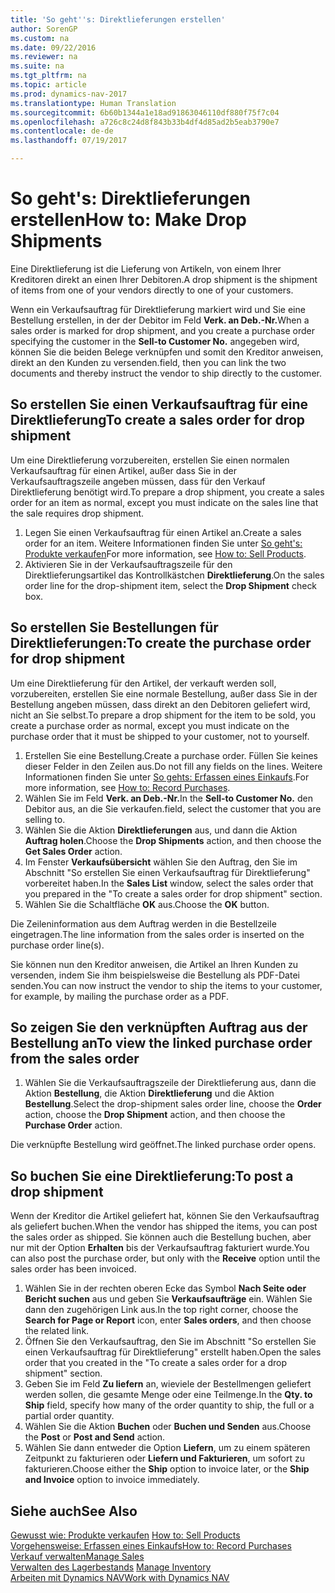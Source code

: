 ```yaml
---
title: 'So geht''s: Direktlieferungen erstellen'
author: SorenGP
ms.custom: na
ms.date: 09/22/2016
ms.reviewer: na
ms.suite: na
ms.tgt_pltfrm: na
ms.topic: article
ms.prod: dynamics-nav-2017
ms.translationtype: Human Translation
ms.sourcegitcommit: 6b60b1344a1e18ad91863046110df880f75f7c04
ms.openlocfilehash: a726c8c24d8f843b33b4df4d85ad2b5eab3790e7
ms.contentlocale: de-de
ms.lasthandoff: 07/19/2017

---
```


# <a name="how-to-make-drop-shipments"></a><span data-ttu-id="b549a-102">So geht's: Direktlieferungen erstellen</span><span class="sxs-lookup"><span data-stu-id="b549a-102">How to: Make Drop Shipments</span></span>
<span data-ttu-id="b549a-103">Eine Direktlieferung ist die Lieferung von Artikeln, von einem Ihrer Kreditoren direkt an einen Ihrer Debitoren.</span><span class="sxs-lookup"><span data-stu-id="b549a-103">A drop shipment is the shipment of items from one of your vendors directly to one of your customers.</span></span>

<span data-ttu-id="b549a-104">Wenn ein Verkaufsauftrag für Direktlieferung markiert wird und Sie eine Bestellung erstellen, in der der Debitor im Feld **Verk. an Deb.-Nr.**</span><span class="sxs-lookup"><span data-stu-id="b549a-104">When a sales order is marked for drop shipment, and you create a purchase order specifying the customer in the **Sell-to Customer No.**</span></span> <span data-ttu-id="b549a-105">angegeben wird, können Sie die beiden Belege verknüpfen und somit den Kreditor anweisen, direkt an den Kunden zu versenden.</span><span class="sxs-lookup"><span data-stu-id="b549a-105">field, then you can link the two documents and thereby instruct the vendor to ship directly to the customer.</span></span>

## <a name="to-create-a-sales-order-for-drop-shipment"></a><span data-ttu-id="b549a-106">So erstellen Sie einen Verkaufsauftrag für eine Direktlieferung</span><span class="sxs-lookup"><span data-stu-id="b549a-106">To create a sales order for drop shipment</span></span>
<span data-ttu-id="b549a-107">Um eine Direktlieferung vorzubereiten, erstellen Sie einen normalen Verkaufsauftrag für einen Artikel, außer dass Sie in der Verkaufsauftragszeile angeben müssen, dass für den Verkauf Direktlieferung benötigt wird.</span><span class="sxs-lookup"><span data-stu-id="b549a-107">To prepare a drop shipment, you create a sales order for an item as normal, except you must indicate on the sales line that the sale requires drop shipment.</span></span>

1. <span data-ttu-id="b549a-108">Legen Sie einen Verkaufsauftrag für einen Artikel an.</span><span class="sxs-lookup"><span data-stu-id="b549a-108">Create a sales order for an item.</span></span> <span data-ttu-id="b549a-109">Weitere Informationen finden Sie unter [So geht's: Produkte verkaufen](sales-how-sell-products.md)</span><span class="sxs-lookup"><span data-stu-id="b549a-109">For more information, see [How to: Sell Products](sales-how-sell-products.md).</span></span>
2. <span data-ttu-id="b549a-110">Aktivieren Sie in der Verkaufsauftragszeile für den Direktlieferungsartikel das Kontrollkästchen **Direktlieferung**.</span><span class="sxs-lookup"><span data-stu-id="b549a-110">On the sales order line for the drop-shipment item, select the **Drop Shipment** check box.</span></span>

## <a name="to-create-the-purchase-order-for-drop-shipment"></a><span data-ttu-id="b549a-111">So erstellen Sie Bestellungen für Direktlieferungen:</span><span class="sxs-lookup"><span data-stu-id="b549a-111">To create the purchase order for drop shipment</span></span>
<span data-ttu-id="b549a-112">Um eine Direktlieferung für den Artikel, der verkauft werden soll, vorzubereiten, erstellen Sie eine normale Bestellung, außer dass Sie in der Bestellung angeben müssen, dass direkt an den Debitoren geliefert wird, nicht an Sie selbst.</span><span class="sxs-lookup"><span data-stu-id="b549a-112">To prepare a drop shipment for the item to be sold, you create a purchase order as normal, except you must indicate on the purchase order that it must be shipped to your customer, not to yourself.</span></span>

1. <span data-ttu-id="b549a-113">Erstellen Sie eine Bestellung.</span><span class="sxs-lookup"><span data-stu-id="b549a-113">Create a purchase order.</span></span> <span data-ttu-id="b549a-114">Füllen Sie keines dieser Felder in den Zeilen aus.</span><span class="sxs-lookup"><span data-stu-id="b549a-114">Do not fill any fields on the lines.</span></span> <span data-ttu-id="b549a-115">Weitere Informationen finden Sie unter [So gehts: Erfassen eines Einkaufs](purchasing-how-record-purchases.md).</span><span class="sxs-lookup"><span data-stu-id="b549a-115">For more information, see [How to: Record Purchases](purchasing-how-record-purchases.md).</span></span>
2. <span data-ttu-id="b549a-116">Wählen Sie im Feld **Verk. an Deb.-Nr.**</span><span class="sxs-lookup"><span data-stu-id="b549a-116">In the **Sell-to Customer No.**</span></span> <span data-ttu-id="b549a-117">den Debitor aus, an die Sie verkaufen.</span><span class="sxs-lookup"><span data-stu-id="b549a-117">field, select the customer that you are selling to.</span></span>
3. <span data-ttu-id="b549a-118">Wählen Sie die Aktion **Direktlieferungen** aus, und dann die Aktion **Auftrag holen**.</span><span class="sxs-lookup"><span data-stu-id="b549a-118">Choose the **Drop Shipments** action, and then choose the **Get Sales Order** action.</span></span>
4. <span data-ttu-id="b549a-119">Im Fenster **Verkaufsübersicht** wählen Sie den Auftrag, den Sie im Abschnitt "So erstellen Sie einen Verkaufsauftrag für Direktlieferung" vorbereitet haben.</span><span class="sxs-lookup"><span data-stu-id="b549a-119">In the **Sales List** window, select the sales order that you prepared in the "To create a sales order for drop shipment" section.</span></span>
5. <span data-ttu-id="b549a-120">Wählen Sie die Schaltfläche **OK** aus.</span><span class="sxs-lookup"><span data-stu-id="b549a-120">Choose the **OK** button.</span></span>

<span data-ttu-id="b549a-121">Die Zeileninformation aus dem Auftrag werden in die Bestellzeile eingetragen.</span><span class="sxs-lookup"><span data-stu-id="b549a-121">The line information from the sales order is inserted on the purchase order line(s).</span></span>

<span data-ttu-id="b549a-122">Sie können nun den Kreditor anweisen, die Artikel an Ihren Kunden zu versenden, indem Sie ihm beispielsweise die Bestellung als PDF-Datei senden.</span><span class="sxs-lookup"><span data-stu-id="b549a-122">You can now instruct the vendor to ship the items to your customer, for example, by mailing the purchase order as a PDF.</span></span>     

## <a name="to-view-the-linked-purchase-order-from-the-sales-order"></a><span data-ttu-id="b549a-123">So zeigen Sie den verknüpften Auftrag aus der Bestellung an</span><span class="sxs-lookup"><span data-stu-id="b549a-123">To view the linked purchase order from the sales order</span></span>
1. <span data-ttu-id="b549a-124">Wählen Sie die Verkaufsauftragszeile der Direktlieferung aus, dann die Aktion **Bestellung**, die Aktion **Direktlieferung** und die Aktion **Bestellung**.</span><span class="sxs-lookup"><span data-stu-id="b549a-124">Select the drop-shipment sales order line, choose the **Order** action, choose the **Drop Shipment** action, and then choose the **Purchase Order** action.</span></span>

<span data-ttu-id="b549a-125">Die verknüpfte Bestellung wird geöffnet.</span><span class="sxs-lookup"><span data-stu-id="b549a-125">The linked purchase order opens.</span></span>

## <a name="to-post-a-drop-shipment"></a><span data-ttu-id="b549a-126">So buchen Sie eine Direktlieferung:</span><span class="sxs-lookup"><span data-stu-id="b549a-126">To post a drop shipment</span></span>
<span data-ttu-id="b549a-127">Wenn der Kreditor die Artikel geliefert hat, können Sie den Verkaufsauftrag als geliefert buchen.</span><span class="sxs-lookup"><span data-stu-id="b549a-127">When the vendor has shipped the items, you can post the sales order as shipped.</span></span> <span data-ttu-id="b549a-128">Sie können auch die Bestellung buchen, aber nur mit der Option **Erhalten** bis der Verkaufsauftrag fakturiert wurde.</span><span class="sxs-lookup"><span data-stu-id="b549a-128">You can also post the purchase order, but only with the **Receive** option until the sales order has been invoiced.</span></span>
1. <span data-ttu-id="b549a-129">Wählen Sie in der rechten oberen Ecke das Symbol **Nach Seite oder Bericht suchen** aus und geben Sie **Verkaufsaufträge** ein. Wählen Sie dann den zugehörigen Link aus.</span><span class="sxs-lookup"><span data-stu-id="b549a-129">In the top right corner, choose the **Search for Page or Report** icon, enter **Sales orders**, and then choose the related link.</span></span>
2. <span data-ttu-id="b549a-130">Öffnen Sie den Verkaufsauftrag, den Sie im Abschnitt "So erstellen Sie einen Verkaufsauftrag für Direktlieferung" erstellt haben.</span><span class="sxs-lookup"><span data-stu-id="b549a-130">Open the sales order that you created in the "To create a sales order for a drop shipment" section.</span></span>
3. <span data-ttu-id="b549a-131">Geben Sie im Feld **Zu liefern** an, wieviele der Bestellmengen geliefert werden sollen, die gesamte Menge oder eine Teilmenge.</span><span class="sxs-lookup"><span data-stu-id="b549a-131">In the **Qty. to Ship** field, specify how many of the order quantity to ship, the full or a partial order quantity.</span></span>
3. <span data-ttu-id="b549a-132">Wählen Sie die Aktion **Buchen** oder **Buchen und Senden** aus.</span><span class="sxs-lookup"><span data-stu-id="b549a-132">Choose the **Post** or **Post and Send** action.</span></span>
4. <span data-ttu-id="b549a-133">Wählen Sie dann entweder die Option **Liefern**, um zu einem späteren Zeitpunkt zu fakturieren oder **Liefern und Fakturieren**, um sofort zu fakturieren.</span><span class="sxs-lookup"><span data-stu-id="b549a-133">Choose either the **Ship** option to invoice later, or the **Ship and Invoice** option to invoice immediately.</span></span>

## <a name="see-also"></a><span data-ttu-id="b549a-134">Siehe auch</span><span class="sxs-lookup"><span data-stu-id="b549a-134">See Also</span></span>
<span data-ttu-id="b549a-135">[Gewusst wie: Produkte verkaufen](sales-how-sell-products.md)  </span><span class="sxs-lookup"><span data-stu-id="b549a-135">[How to: Sell Products](sales-how-sell-products.md)  </span></span>  
[<span data-ttu-id="b549a-136">Vorgehensweise: Erfassen eines Einkaufs</span><span class="sxs-lookup"><span data-stu-id="b549a-136">How to: Record Purchases</span></span>](purchasing-how-record-purchases.md)  
[<span data-ttu-id="b549a-137">Verkauf verwalten</span><span class="sxs-lookup"><span data-stu-id="b549a-137">Manage Sales</span></span>](sales-manage-sales.md)  
<span data-ttu-id="b549a-138">[Verwalten des Lagerbestands](inventory-manage-inventory.md)    </span><span class="sxs-lookup"><span data-stu-id="b549a-138">[Manage Inventory](inventory-manage-inventory.md)    </span></span>  
[<span data-ttu-id="b549a-139">Arbeiten mit Dynamics NAV</span><span class="sxs-lookup"><span data-stu-id="b549a-139">Work with Dynamics NAV</span></span>](ui-work-product.md)

